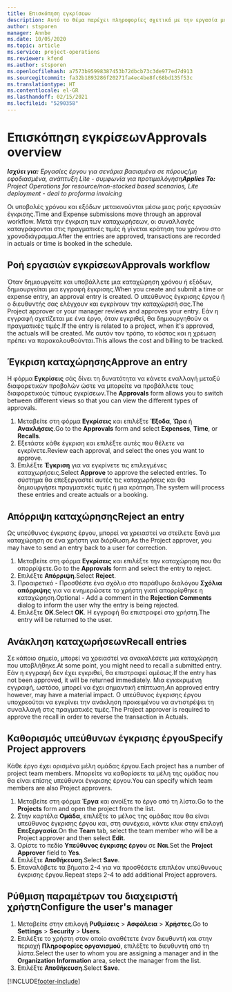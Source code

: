 ```yaml
---
title: Επισκόπηση εγκρίσεων
description: Αυτό το θέμα παρέχει πληροφορίες σχετικά με την εργασία με εγκρίσεις στο Project Operations.
author: stsporen
manager: Annbe
ms.date: 10/05/2020
ms.topic: article
ms.service: project-operations
ms.reviewer: kfend
ms.author: stsporen
ms.openlocfilehash: a7573b95998387453b72dbcb73c3de977ed7d913
ms.sourcegitcommit: fa32b1893286f20271fa4ec4be8fc68bd135f53c
ms.translationtype: HT
ms.contentlocale: el-GR
ms.lasthandoff: 02/15/2021
ms.locfileid: "5290358"
---
```

# <a name="approvals-overview"></a><span data-ttu-id="2872d-103">Επισκόπηση εγκρίσεων</span><span class="sxs-lookup"><span data-stu-id="2872d-103">Approvals overview</span></span>

<span data-ttu-id="2872d-104">_**Ισχύει για:** Εργασίες έργου για σενάρια βασισμένα σε πόρους/μη εφοδιασμένα, ανάπτυξη Lite - συμφωνία για προτιμολόγηση_</span><span class="sxs-lookup"><span data-stu-id="2872d-104">_**Applies To:** Project Operations for resource/non-stocked based scenarios, Lite deployment - deal to proforma invoicing_</span></span>

<span data-ttu-id="2872d-105">Οι υποβολές χρόνου και εξόδων μετακινούνται μέσω μιας ροής εργασιών έγκρισης.</span><span class="sxs-lookup"><span data-stu-id="2872d-105">Time and Expense submissions move through an approval workflow.</span></span> <span data-ttu-id="2872d-106">Μετά την έγκριση των καταχωρήσεων, οι συναλλαγές καταγράφονται στις πραγματικές τιμές ή γίνεται κράτηση του χρόνου στο χρονοδιάγραμμα.</span><span class="sxs-lookup"><span data-stu-id="2872d-106">After the entries are approved, transactions are recorded in actuals or time is booked in the schedule.</span></span>

## <a name="approvals-workflow"></a><span data-ttu-id="2872d-107">Ροή εργασιών εγκρίσεων</span><span class="sxs-lookup"><span data-stu-id="2872d-107">Approvals workflow</span></span>
<span data-ttu-id="2872d-108">Όταν δημιουργείτε και υποβάλλετε μια καταχώρηση χρόνου ή εξόδων, δημιουργείται μια εγγραφή έγκρισης.</span><span class="sxs-lookup"><span data-stu-id="2872d-108">When you create and submit a time or expense entry, an approval entry is created.</span></span> <span data-ttu-id="2872d-109">Ο υπεύθυνος έγκρισης έργου ή ο διευθυντής σας ελέγχουν και εγκρίνουν την καταχώρισή σας.</span><span class="sxs-lookup"><span data-stu-id="2872d-109">The Project approver or your manager reviews and approves your entry.</span></span> <span data-ttu-id="2872d-110">Εάν η εγγραφή σχετίζεται με ένα έργο, όταν εγκριθεί, θα δημιουργηθούν οι πραγματικές τιμές.</span><span class="sxs-lookup"><span data-stu-id="2872d-110">If the entry is related to a project, when it's approved, the actuals will be created.</span></span> <span data-ttu-id="2872d-111">Με αυτόν τον τρόπο, το κόστος και η χρέωση πρέπει να παρακολουθούνται.</span><span class="sxs-lookup"><span data-stu-id="2872d-111">This allows the cost and billing to be tracked.</span></span> 

## <a name="approve-an-entry"></a><span data-ttu-id="2872d-112">Έγκριση καταχώρησης</span><span class="sxs-lookup"><span data-stu-id="2872d-112">Approve an entry</span></span>
<span data-ttu-id="2872d-113">Η φόρμα **Εγκρίσεις** σάς δίνει τη δυνατότητα να κάνετε εναλλαγή μεταξύ διαφορετικών προβολών ώστε να μπορείτε να προβάλλετε τους διαφορετικούς τύπους εγκρίσεων.</span><span class="sxs-lookup"><span data-stu-id="2872d-113">The **Approvals** form allows you to switch between different views so that you can view the different types of approvals.</span></span>
  
1. <span data-ttu-id="2872d-114">Μεταβείτε στη φόρμα **Εγκρίσεις** και επιλέξτε **Έξοδα**, **Ώρα** ή **Ανακλήσεις**.</span><span class="sxs-lookup"><span data-stu-id="2872d-114">Go to the **Approvals** form and select **Expenses**, **Time**, or **Recalls**.</span></span>
2. <span data-ttu-id="2872d-115">Εξετάστε κάθε έγκριση και επιλέξτε αυτές που θέλετε να εγκρίνετε.</span><span class="sxs-lookup"><span data-stu-id="2872d-115">Review each approval, and select the ones you want to approve.</span></span>
3. <span data-ttu-id="2872d-116">Επιλέξτε **Έγκριση** για να εγκρίνετε τις επιλεγμένες καταχωρήσεις.</span><span class="sxs-lookup"><span data-stu-id="2872d-116">Select **Approve** to approve the selected entries.</span></span>
<span data-ttu-id="2872d-117">Το σύστημα θα επεξεργαστεί αυτές τις καταχωρήσεις και θα δημιουργήσει πραγματικές τιμές ή μια κράτηση.</span><span class="sxs-lookup"><span data-stu-id="2872d-117">The system will process these entries and create actuals or a booking.</span></span>

## <a name="reject-an-entry"></a><span data-ttu-id="2872d-118">Απόρριψη καταχώρησης</span><span class="sxs-lookup"><span data-stu-id="2872d-118">Reject an entry</span></span>
<span data-ttu-id="2872d-119">Ως υπεύθυνος έγκρισης έργου, μπορεί να χρειαστεί να στείλετε ξανά μια καταχώρηση σε ένα χρήστη για διόρθωση.</span><span class="sxs-lookup"><span data-stu-id="2872d-119">As the Project approver, you may have to send an entry back to a user for correction.</span></span>
  
1. <span data-ttu-id="2872d-120">Μεταβείτε στη φόρμα **Εγκρίσεις** και επιλέξτε την καταχώρηση που θα απορρίψετε.</span><span class="sxs-lookup"><span data-stu-id="2872d-120">Go to the **Approvals** form and select the entry to reject.</span></span> 
2. <span data-ttu-id="2872d-121">Επιλέξτε **Απόρριψη**.</span><span class="sxs-lookup"><span data-stu-id="2872d-121">Select **Reject**.</span></span>
3. <span data-ttu-id="2872d-122">Προαιρετικό - Προσθέστε ένα σχόλιο στο παράθυρο διαλόγου **Σχόλια απόρριψης** για να ενημερώσετε το χρήστη γιατί απορρίφθηκε η καταχώρηση.</span><span class="sxs-lookup"><span data-stu-id="2872d-122">Optional - Add a comment in the **Rejection Comments** dialog to inform the user why the entry is being rejected.</span></span>
4. <span data-ttu-id="2872d-123">Επιλέξτε **OK**.</span><span class="sxs-lookup"><span data-stu-id="2872d-123">Select **OK**.</span></span> <span data-ttu-id="2872d-124">Η εγγραφή θα επιστραφεί στο χρήστη.</span><span class="sxs-lookup"><span data-stu-id="2872d-124">The entry will be returned to the user.</span></span>
  
## <a name="recall-entries"></a><span data-ttu-id="2872d-125">Ανάκληση καταχωρήσεων</span><span class="sxs-lookup"><span data-stu-id="2872d-125">Recall entries</span></span>
<span data-ttu-id="2872d-126">Σε κάποιο σημείο, μπορεί να χρειαστεί να ανακαλέσετε μια καταχώρηση που υποβλήθηκε.</span><span class="sxs-lookup"><span data-stu-id="2872d-126">At some point, you might need to recall a submitted entry.</span></span> <span data-ttu-id="2872d-127">Εάν η εγγραφή δεν έχει εγκριθεί, θα επιστραφεί αμέσως.</span><span class="sxs-lookup"><span data-stu-id="2872d-127">If the entry has not been approved, it will be returned immediately.</span></span> <span data-ttu-id="2872d-128">Μια εγκεκριμένη εγγραφή, ωστόσο, μπορεί να έχει σημαντική επίπτωση.</span><span class="sxs-lookup"><span data-stu-id="2872d-128">An approved entry however, may have a material impact.</span></span> <span data-ttu-id="2872d-129">Ο υπεύθυνος έγκρισης έργου υποχρεούται να εγκρίνει την ανάκληση προκειμένου να αντιστρέψει τη συναλλαγή στις πραγματικές τιμές.</span><span class="sxs-lookup"><span data-stu-id="2872d-129">The Project approver is required to approve the recall in order to reverse the transaction in Actuals.</span></span>

## <a name="specify-project-approvers"></a><span data-ttu-id="2872d-130">Καθορισμός υπεύθυνων έγκρισης έργου</span><span class="sxs-lookup"><span data-stu-id="2872d-130">Specify Project approvers</span></span>
<span data-ttu-id="2872d-131">Κάθε έργο έχει ορισμένα μέλη ομάδας έργου.</span><span class="sxs-lookup"><span data-stu-id="2872d-131">Each project has a number of project team members.</span></span> <span data-ttu-id="2872d-132">Μπορείτε να καθορίσετε τα μέλη της ομάδας που θα είναι επίσης υπεύθυνοι έγκρισης έργου.</span><span class="sxs-lookup"><span data-stu-id="2872d-132">You can specify which team members are also Project approvers.</span></span>

1. <span data-ttu-id="2872d-133">Μεταβείτε στη φόρμα **Έργα** και ανοίξτε το έργο από τη λίστα.</span><span class="sxs-lookup"><span data-stu-id="2872d-133">Go to the **Projects** form and open the project from the list.</span></span>
2. <span data-ttu-id="2872d-134">Στην καρτέλα **Ομάδα**, επιλέξτε το μέλος της ομάδας που θα είναι υπεύθυνος έγκρισης έργου και, στη συνέχεια, κάντε κλικ στην επιλογή **Επεξεργασία**.</span><span class="sxs-lookup"><span data-stu-id="2872d-134">On the **Team** tab, select the team member who will be a Project approver and then select **Edit**.</span></span>
3. <span data-ttu-id="2872d-135">Ορίστε το πεδίο **Υπεύθυνος έγκρισης έργου** σε **Ναι**.</span><span class="sxs-lookup"><span data-stu-id="2872d-135">Set the **Project Approver** field to **Yes**.</span></span>
4. <span data-ttu-id="2872d-136">Επιλέξτε **Αποθήκευση**.</span><span class="sxs-lookup"><span data-stu-id="2872d-136">Select **Save**.</span></span>
5. <span data-ttu-id="2872d-137">Επαναλάβετε τα βήματα 2-4 για να προσθέσετε επιπλέον υπεύθυνους έγκρισης έργου.</span><span class="sxs-lookup"><span data-stu-id="2872d-137">Repeat steps 2-4 to add additional Project approvers.</span></span>

## <a name="configure-the-users-manager"></a><span data-ttu-id="2872d-138">Ρύθμιση παραμέτρων του διαχειριστή χρήστη</span><span class="sxs-lookup"><span data-stu-id="2872d-138">Configure the user's manager</span></span>

1. <span data-ttu-id="2872d-139">Μεταβείτε στην επιλογή **Ρυθμίσεις** > **Ασφάλεια** > **Χρήστες**.</span><span class="sxs-lookup"><span data-stu-id="2872d-139">Go to **Settings** > **Security** > **Users**.</span></span>
2. <span data-ttu-id="2872d-140">Επιλέξτε το χρήστη στον οποίο αναθέτετε έναν διευθυντή και στην περιοχή **Πληροφορίες οργανισμού**, επιλέξτε το διευθυντή από τη λίστα.</span><span class="sxs-lookup"><span data-stu-id="2872d-140">Select the user to whom you are assigning a manager and in the **Organization Information** area, select the manager from the list.</span></span> 
3. <span data-ttu-id="2872d-141">Επιλέξτε **Αποθήκευση**.</span><span class="sxs-lookup"><span data-stu-id="2872d-141">Select **Save**.</span></span>




[!INCLUDE[footer-include](../includes/footer-banner.md)]